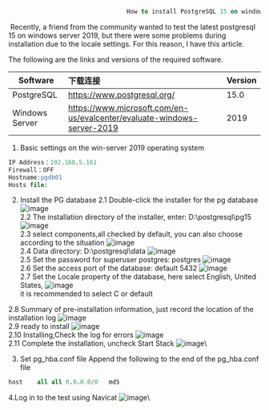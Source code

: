 ```sql
                                 How to install PostgreSQL 15 on windows server 2019 step by step
```

​        Recently, a friend from the community wanted to test the latest postgresql 15 on windows server 2019, but there were some problems during installation due to the locale settings. For this reason, I have this article.



The following are the links and versions of the required software.

| Software       | 下载连接                                                     | Version |
| -------------- | :----------------------------------------------------------- | :------ |
| PostgreSQL     | https://www.postgresql.org/                                  | 15.0    |
| Windows Server | https://www.microsoft.com/en-us/evalcenter/evaluate-windows-server-2019 | 2019    |



1. Basic settings on the win-server 2019 operating system
```sql
IP Address：192.168.5.161
Firewall：OFF
Hostname:pgdb01
Hosts file:

```

2. Install the PG database
2.1 Double-click the installer for the pg database
![image](Image/004-1.png)\
2.2 The installation directory of the installer, enter: D:\postgresql\pg15
![image](Image/004-2.png)\
2.3 select components,all checked by default, you can also choose according to the situation
![image](Image/004-3.png)\
2.4 Data directory: D:\postgresql\data
![image](Image/004-4.png)\
2.5 Set the password for superuser postgres: postgres
![image](Image/004-5.png)\
2.6 Set the access port of the database: default 5432
![image](Image/004-6.png)\
2.7 Set the Locale property of the database, here select English, United States, 
![image](Image/004-7.png)\
it is recommended to select C or default

2.8 Summary of pre-installation information, just record the location of the installation log
![image](Image/004-8.png)\
2.9 ready to install
![image](Image/004-9.png)\
2.10 Installing,Check the log for errors
![image](Image/004-10.png)\
2.11 Complete the installation, uncheck Start Stack
![image](Image/004-11.png)\

3. Set pg_hba.conf file
Append the following to the end of the pg_hba.conf file

```sql
host	all	all	0.0.0.0/0	md5
```

 4.Log in to the test using Navicat
![image](Image/004-13.png)\








